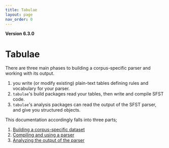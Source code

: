 ```yaml
---
title: Tabulae
layout: page
nav_order: 0
---
```



**Version 6.3.0**

# Tabulae

There are three main phases to building a corpus-specific parser and working with its output.

1. you write (or modify existing) plain-text tables defining rules and vocabulary for your parser.
2. `tabulae`'s build packages read your tables, then write and compile SFST code.
3. `tabulae`'s analysis packages can read the output of the SFST parser, and give you structured objects.

This documentation accordingly falls into three parts;

1. [Building a corpus-specific dataset](./tables/)
2. [Compiling and using a parser](./compiling/)
3. [Analyzing the output of the parser](analysis/)

